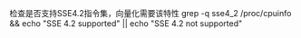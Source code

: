 检查是否支持SSE4.2指令集，向量化需要该特性
grep -q sse4_2 /proc/cpuinfo && echo "SSE 4.2 supported" || echo "SSE 4.2 not supported"